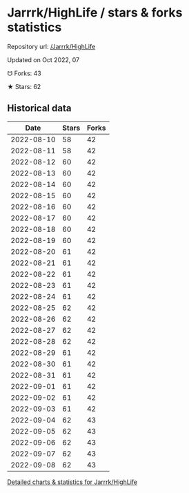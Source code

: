 # Jarrrk/HighLife / stars & forks statistics

Repository url: [/Jarrrk/HighLife](https://github.com/Jarrrk/HighLife)

Updated on Oct 2022, 07

☋ Forks: 43

★ Stars: 62

## Historical data
| Date | Stars | Forks |
|------|-------|-------|
| 2022-08-10 | 58 | 42 | 
| 2022-08-11 | 58 | 42 | 
| 2022-08-12 | 60 | 42 | 
| 2022-08-13 | 60 | 42 | 
| 2022-08-14 | 60 | 42 | 
| 2022-08-15 | 60 | 42 | 
| 2022-08-16 | 60 | 42 | 
| 2022-08-17 | 60 | 42 | 
| 2022-08-18 | 60 | 42 | 
| 2022-08-19 | 60 | 42 | 
| 2022-08-20 | 61 | 42 | 
| 2022-08-21 | 61 | 42 | 
| 2022-08-22 | 61 | 42 | 
| 2022-08-23 | 61 | 42 | 
| 2022-08-24 | 61 | 42 | 
| 2022-08-25 | 62 | 42 | 
| 2022-08-26 | 62 | 42 | 
| 2022-08-27 | 62 | 42 | 
| 2022-08-28 | 62 | 42 | 
| 2022-08-29 | 61 | 42 | 
| 2022-08-30 | 61 | 42 | 
| 2022-08-31 | 61 | 42 | 
| 2022-09-01 | 61 | 42 | 
| 2022-09-02 | 61 | 42 | 
| 2022-09-03 | 61 | 42 | 
| 2022-09-04 | 62 | 43 | 
| 2022-09-05 | 62 | 43 | 
| 2022-09-06 | 62 | 43 | 
| 2022-09-07 | 62 | 43 | 
| 2022-09-08 | 62 | 43 | 


[Detailed charts & statistics for Jarrrk/HighLife](https://reviewgithub.com/rep/Jarrrk/HighLife)
